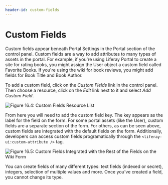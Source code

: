 ```yaml
---
header-id: custom-fields
---
```


# Custom Fields

Custom fields appear beneath Portal Settings in the Portal section of the
control panel. Custom fields are a way to add attributes to many types of assets
in the portal. For example, if you're using Liferay Portal to create a site for
rating books, you might assign the User object a custom field called Favorite
Books. If you're using the wiki for book reviews, you might add fields for Book
Title and Book Author.

To add a custom field, click on the *Custom Fields* link in the control panel.
Then choose a resource, click on the *Edit* link next to it and select *Add
Custom Field*.

![Figure 16.4: Custom Fields Resource
List](../../images/server-configuration-custom-fields-resource-list.png)

From here you will need to add the custom field key. The key appears as the
label for the field on the form. For some portal assets (like the User), custom
fields are a separate section of the form. For others, as can be seen above,
custom fields are integrated with the default fields on the form. Additionally,
developers can access custom fields programatically through the
`<liferay-ui:custom-attribute />` tag.

![Figure 16.5: Custom Fields Integrated with the Rest of the Fields on the Wiki
Form](../../images/server-configuration-custom-fields-integrated.png)

You can create fields of many different types: text fields (indexed or secret),
integers, selection of multiple values and more. Once you've created a field,
you cannot change its type.
